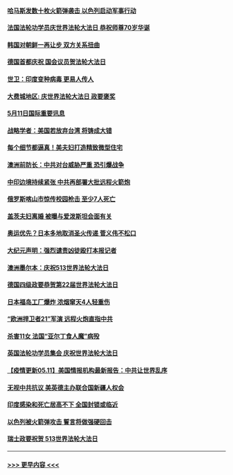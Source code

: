 #### [哈马斯发数十枚火箭弹袭击 以色列启动军事行动](../pages/prog202/a103115958.md?t=05112252) 
#### [法国法轮功学员庆世界法轮大法日 恭祝师尊70岁华诞](../pages/prog202/a103116014.md?t=05112252) 
#### [韩国对朝鲜一再让步 双方关系扭曲](../pages/prog202/a103116010.md?t=05112252) 
#### [德国首都庆祝 国会议员贺法轮大法日](../pages/prog202/a103115800.md?t=05112252) 
#### [世卫：印度变种病毒 更易人传人](../pages/prog202/a103115823.md?t=05112252) 
#### [大费城地区: 庆世界法轮大法日 政要褒奖](../pages/prog202/a103115793.md?t=05112252) 
#### [5月11日国际重要讯息](../pages/prog202/a103115785.md?t=05112252) 
#### [战略学者：美国若放弃台湾 将铸成大错](../pages/prog202/a103115783.md?t=05112252) 
#### [每个细节都逼真！美夫妇打造精致微型住宅](../pages/prog202/a103115701.md?t=05112252) 
#### [澳洲前防长：中共对台威胁严重 恐引爆战争](../pages/prog202/a103115714.md?t=05112252) 
#### [中印边境持续紧张 中共再部署大批远程火箭炮](../pages/prog202/a103115703.md?t=05112252) 
#### [俄罗斯喀山市惊传校园枪击 至少7人死亡](../pages/prog202/a103115734.md?t=05112252) 
#### [盖茨夫妇离婚 被曝与爱泼斯坦会面有关](../pages/prog202/a103115680.md?t=05112252) 
#### [奥运优先？日本多地取消圣火传递 菅义伟不松口](../pages/prog202/a103115640.md?t=05112252) 
#### [大纪元声明：强烈谴责凶徒殴打本报记者](../pages/prog202/a103115675.md?t=05112252) 
#### [澳洲墨尔本：庆祝513世界法轮大法日](../pages/prog202/a103115597.md?t=05112252) 
#### [德国四级政要恭贺第22届世界法轮大法日](../pages/prog202/a103115594.md?t=05112252) 
#### [日本福岛工厂爆炸 浓烟窜天4人轻重伤](../pages/prog202/a103115569.md?t=05112252) 
#### [“欧洲捍卫者21”军演 远程火炮直指中共](../pages/prog202/a103115321.md?t=05112252) 
#### [杀害11女 法国“亚尔丁食人魔”病殁](../pages/prog202/a103115536.md?t=05112252) 
#### [英国法轮功学员集会 庆祝世界法轮大法日](../pages/prog202/a103115495.md?t=05112252) 
#### [【疫情更新05.11】美国情报机构最新报告：中共让世界乱序](../pages/prog202/a103114528.md?t=05112252) 
#### [无视中共抗议 美英德主办联合国新疆人权会](../pages/prog202/a103115314.md?t=05112252) 
#### [印度感染和死亡居高不下 全国封锁或临近](../pages/prog202/a103115317.md?t=05112252) 
#### [以色列被火箭弹攻击 誓言将做强硬回击](../pages/prog202/a103115331.md?t=05112252) 
#### [瑞士政要祝贺 513世界法轮大法日](../pages/prog202/a103115254.md?t=05112252) 

----
#### [ >>> 更早内容 <<< ](../indexes/prog202-earlier.md)
